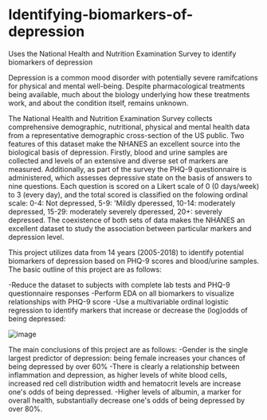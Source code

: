 # Identifying-biomarkers-of-depression
Uses the National Health and Nutrition Examination Survey to identify biomarkers of depression

  Depression is a common mood disorder with potentially severe ramifcations for physical and mental well-being. Despite pharmacological treatments being available, much about the biology underlying how these treatments work, and about the condition itself, remains unknown. 

The National Health and Nutrition Examination Survey collects comprehensive demographic, nutritional, physical and mental health data from a representative demographic cross-section of the US public. Two features of this dataset make the NHANES an excellent source into the biological basis of depression.  Firstly, blood and urine samples are collected and levels of an extensive and diverse set of markers are measured. Additionally, as part of the survey the PHQ-9 questionnaire is administered, which assesses depressive state on the basis of answers to nine questions. Each question is scored on a Likert scale of 0 (0 days/week) to 3 (every day), and the total scored is classified on the folowing ordinal scale: 0-4: Not depressed, 5-9: 'Mildly dperessed, 10-14: moderately depressed, 15-29: moderately severely dperessed, 20+: severely depressed. The coexistence of both sets of data makes the NHANES an excellent dataset to study the association between particular markers and depression level.

This project utilizes data from 14 years (2005-2018) to identify potential biomarkers of depression based on PHQ-9 scores and blood/urine samples. The basic outline of this project are as follows:

  -Reduce the dataset to subjects with complete lab tests and PHQ-9 questionnaire responses
  -Perform EDA on all biomarkers to visualize relationships with PHQ-9 score
  -Use a multivariable ordinal logistic regression to identify markers that increase or decrease the (log)odds of being depressed:
  
![image](https://user-images.githubusercontent.com/89553765/195698027-075fb6b8-0175-45d4-929d-78d8cc5f7f84.png)

The main conclusions of this project are as follows:
  -Gender is the single largest predictor of depression: being female increases your chances of being depressed by over 60%
  -There is clearly a relationship between inflammation and depression, as higher levels of white blood cells, increased red cell distribution width and hematocrit levels are increase one's odds of being depressed. 
  -Higher levels of albumin, a marker for overall health, substantially decrease one's odds of being depressed by over 80%.
